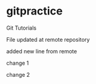 # gitpractice
Git Tutorials

File updated at remote repository

added new line from remote

change 1

change 2

